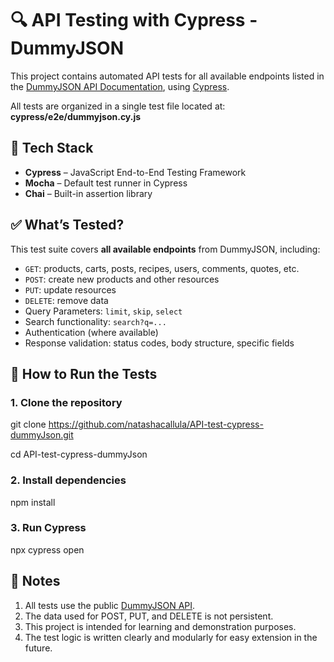 # 🔍 API Testing with Cypress - DummyJSON

This project contains automated API tests for all available endpoints listed in the [DummyJSON API Documentation](https://dummyjson.com/docs), using [Cypress](https://www.cypress.io/).

All tests are organized in a single test file located at: **cypress/e2e/dummyjson.cy.js**

## 🚀 Tech Stack

- **Cypress** – JavaScript End-to-End Testing Framework
- **Mocha** – Default test runner in Cypress
- **Chai** – Built-in assertion library

## ✅ What’s Tested?

This test suite covers **all available endpoints** from DummyJSON, including:

- `GET`: products, carts, posts, recipes, users, comments, quotes, etc.
- `POST`: create new products and other resources
- `PUT`: update resources
- `DELETE`: remove data
- Query Parameters: `limit`, `skip`, `select`
- Search functionality: `search?q=...`
- Authentication (where available)
- Response validation: status codes, body structure, specific fields

## 🧪 How to Run the Tests

### 1. Clone the repository
git clone https://github.com/natashacallula/API-test-cypress-dummyJson.git

cd API-test-cypress-dummyJson

### 2. Install dependencies
npm install

### 3. Run Cypress
npx cypress open

## 📌 Notes
1. All tests use the public [DummyJSON API](https://dummyjson.com/).
2. The data used for POST, PUT, and DELETE is not persistent.
3. This project is intended for learning and demonstration purposes.
4. The test logic is written clearly and modularly for easy extension in the future.
